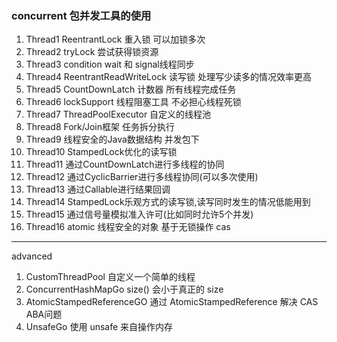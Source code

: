 ### concurrent 包并发工具的使用

1.  Thread1   ReentrantLock 重入锁 可以加锁多次
2.  Thread2   tryLock       尝试获得锁资源
3.  Thread3   condition     wait 和 signal线程同步
4.  Thread4   ReentrantReadWriteLock 读写锁 处理写少读多的情况效率更高
5.  Thread5   CountDownLatch 计数器 所有线程完成任务
6.  Thread6   lockSupport 线程阻塞工具 不必担心线程死锁
7.  Thread7   ThreadPoolExecutor 自定义的线程池
8.  Thread8   Fork/Join框架 任务拆分执行
9.  Thread9   线程安全的Java数据结构 并发包下
10. Thread10  StampedLock优化的读写锁
11. Thread11  通过CountDownLatch进行多线程的协同
12. Thread12  通过CyclicBarrier进行多线程协同(可以多次使用)
13. Thread13  通过Callable进行结果回调
14. Thread14  StampedLock乐观方式的读写锁,读写同时发生的情况低能用到
15. Thread15  通过信号量模拟准入许可(比如同时允许5个并发)
16. Thread16  atomic 线程安全的对象 基于无锁操作 cas

---
advanced 
 1. CustomThreadPool 自定义一个简单的线程
 2. ConcurrentHashMapGo size() 会小于真正的 size
 3. AtomicStampedReferenceGO 通过 AtomicStampedReference 解决 CAS ABA问题
 4. UnsafeGo  使用 unsafe 来自操作内存